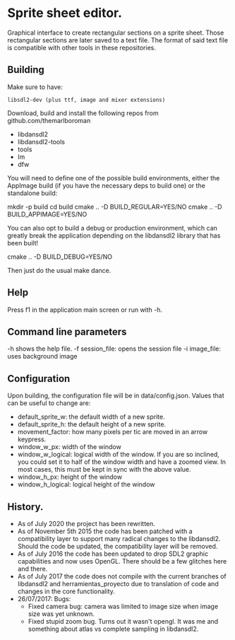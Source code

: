 # Sprite sheet editor.

Graphical interface to create rectangular sections on a sprite sheet. Those rectangular sections are later saved to a text file. The format of said text file is compatible with other tools in these repositories.

## Building

Make sure to have:

	libsdl2-dev (plus ttf, image and mixer extensions)

Download, build and install the following repos from github.com/themarlboroman

- libdansdl2
- libdansdl2-tools
- tools
- lm
- dfw

You will need to define one of the possible build environments, either the AppImage build (if you have the necessary deps to build one) or the standalone build:

mkdir -p build
cd build
cmake .. -D BUILD_REGULAR=YES/NO
cmake .. -D BUILD_APPIMAGE=YES/NO

You can also opt to build a debug or production environment, which can greatly break the application depending on the libdansdl2 library that has been built!

cmake .. -D BUILD_DEBUG=YES/NO

Then just do the usual make dance.

## Help

Press f1 in the application main screen or run with -h.

## Command line parameters

-h shows the help file.
-f session_file: opens the session file
-i image_file: uses background image

## Configuration

Upon building, the configuration file will be in data/config.json. Values that
can be useful to change are:

- default_sprite_w: the default width of a new sprite.
- default_sprite_h: the default height of a new sprite.
- movement_factor: how many pixels per tic are moved in an arrow keypress.
- window_w_px: width of the window
- window_w_logical: logical width of the window. If you are so inclined, you
	could set it to half of the window width and have a zoomed view. In most
	cases, this must be kept in sync with the above value.
- window_h_px: height of the window
- window_h_logical: logical height of the window

## History.

- As of July 2020 the project has been rewritten.
- As of November 5th 2015 the code has been patched with a compatibility layer to support many radical changes to the libdansdl2. Should the code be updated, the compatibility layer will be removed.
- As of July 2016 the code has been updated to drop SDL2 graphic capabilities and now uses OpenGL. There should be a few glitches here and there.
- As of July 2017 the code does not compile with the current branches of libdansdl2 and herramientas_proyecto due to translation of code and changes in the core functionality.
- 26/07/2017: Bugs:
	- Fixed camera bug: camera was limited to image size when image size was yet unknown.
	- Fixed stupid zoom bug. Turns out it wasn't opengl. It was me and something about atlas vs complete sampling in libdansdl2.
